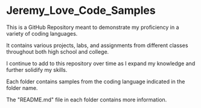 # Jeremy_Love_Code_Samples

This is a GitHub Repository meant to demonstrate my proficiency in a variety of coding languages. 

It contains various projects, labs, and assignments from different classes throughout both high school and college. 

I continue to add to this repository over time as I expand my knowledge and further solidify my skills.

Each folder contains samples from the coding language indicated in the folder name. 

The "README.md" file in each folder contains more information.
